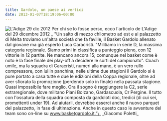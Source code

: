 ```yaml
---
title: Gardolo, un paese ai vertici
date: 2013-01-07T18:19:06+00:00
---
```

![L'Adige 29 dic 2012](http://www.basketgardolo.it/wp-content/uploads/2013/01/ladige-29-dicembre-2012.jpg) Per chi se lo fosse perso, ecco l'articolo de L'Adige del 29 dicembre 2012 \_ "Un salto di mezzo chilometro ad est e al palazzetto di Melta troviamo un'altra società che fa faville, il Basket Gardolo allenato dal giovane ma già esperto Luca Caracristi. "Militiamo in serie D, la massima categoria regionale. Siamo primi in classifica a punteggio pieno, con 12 vittorie in 12 partite. Ne mancano ancora 15; comunque nel basket come è noto è la fase finale dei play-off a decidere le sorti del campionato". Coach umile, ma la squadra di Caracristi, numeri alla mano, è un vero rullo compressore, con lui in panchina, nelle ultime due stagioni il Gardolo si è pure portato a casa tutte e due le edizioni della Coppa regionale, oltre ad aver sfiorato la promozione (perdendo solo in finale) nella passata stagione. Quasi impossibile fare meglio. Ora il sogno è raggiungere la C2, serie extraregionale, dove militano Piani Bolzano, Gardascuola, Cr Pergine. Il tutto con l'ossatura della squadra composta da gardoloti doc, tredici (di cui sei, promettenti under 19). Ad aiutarli, dovrebbe esserci anche il nuovo parquet del palazzetto, in fase di ultimazione. Anche in questo caso le avventure del team sono on-line su www.basketgardolo.it."\_ \_Giacomo Poletti\_